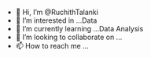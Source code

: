 - 👋 Hi, I’m @RuchithTalanki
- 👀 I’m interested in ...Data
- 🌱 I’m currently learning ...Data Analysis
- 💞️ I’m looking to collaborate on ...
- 📫 How to reach me ...

<!---
RuchithTalanki/RuchithTalanki is a ✨ special ✨ repository because its `README.md` (this file) appears on your GitHub profile.
You can click the Preview link to take a look at your changes.
--->

